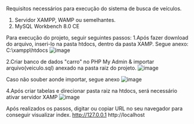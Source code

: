 Requisitos necessários para execução do sistema de busca de veículos. 
1. Servidor XAMPP, WAMP ou semelhantes.
2. MySQL Workbench 8.0 CE

Para execução do projeto, seguir seguintes passos:
1.Após fazer download do arquivo, inseri-lo na pasta htdocs, dentro da pasta XAMP. Segue anexo:
C:\xampp\htdocs
![image](https://github.com/Guilherme-Santt/SIST_BUSCA_PHP/assets/133061692/8501808f-d212-48a5-a5f9-21cb83a5cbca)

2.Criar banco de dados "carro" no PHP My Admin & importar arquivo(veiculo.sql) anexado na pasta raiz do projeto.
![image](https://github.com/Guilherme-Santt/SIST_BUSCA_PHP/assets/133061692/452d24fc-fae6-4dcd-8bad-b77332fd86ed)

Caso não souber aonde importar, segue anexo
![image](https://github.com/Guilherme-Santt/SIST_BUSCA_PHP/assets/133061692/d9c2dc79-7f5e-4252-88f7-3143c8ff4fe2)

4.Após criar tabelas e direcionar pasta raiz na htdocs, será necessário ativar servidor XAMP
![image](https://github.com/Guilherme-Santt/SIST_BUSCA_PHP/assets/133061692/f3580824-7b8f-432c-a835-1b4cc68b851f)

Após realizados os passos, digitar ou copiar URL no seu navegador para conseguir visualizar index. 
http://127.0.0.1
http://localhost
